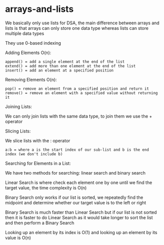 # arrays-and-lists

We basically only use lists for DSA, the main difference between arrays and lists is that arrays can only store one data type whereas lists can store multiple data types

They use 0-based indexing

Adding Elements O(n):

    append() = add a single element at the end of the list
    extend() = add more than one element at the end of the list
    insert() = add an element at a specified position
    
Removing Elements O(n):

    pop() = remove an element from a specified position and return it
    remove() = remove an element with a specified value without returning it
    
Joining Lists:

We can only join lists with the same data type, to join them we use the + operator

Slicing Lists:

We slice lists with the : operator

    a:b = where a is the start index of our sub-list and b is the end index (we don't include b)
    
Searching for Elements in a List:

We have two methods for searching: linear search and binary search

Linear Search is where check each element one by one until we find the target value, the time complexity is O(n)

Binary Search only works if our list is sorted, we repeatedly find the midpoint and determine whether our target value is to the left or right

Binary Search is much faster than Linear Search but if our list is not sorted then it is faster to do Linear Search as it would take longer to sort the list and then perform a Binary Search
    
Looking up an element by its index is O(1) and looking up an element by its value is O(n)
